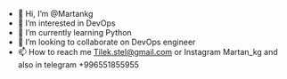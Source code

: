 - 👋 Hi, I’m @Martankg
- 👀 I’m interested in DevOps
- 🌱 I’m currently learning Python 
- 💞️ I’m looking to collaborate on DevOps engineer
- 📫 How to reach me Tilek.stel@gmail.com or Instagram Martan_kg and also in telegram +996551855955

<!---
Martankg/Martankg is a ✨ special ✨ repository because its `README.md` (this file) appears on your GitHub profile.
You can click the Preview link to take a look at your changes.
--->
